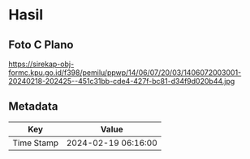 # Hasil

## Foto C Plano

https://sirekap-obj-formc.kpu.go.id/f398/pemilu/ppwp/14/06/07/20/03/1406072003001-20240218-202425--451c31bb-cde4-427f-bc81-d34f9d020b44.jpg


## Metadata

| Key        | Value               |
| ---------- | ------------------- |
| Time Stamp | 2024-02-19 06:16:00 |



